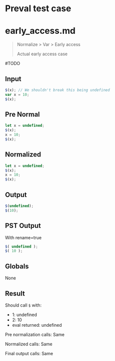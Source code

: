 # Preval test case

# early_access.md

> Normalize > Var > Early access
>
> Actual early access case

#TODO

## Input

`````js filename=intro
$(x); // We shouldn't break this being undefined
var x = 10; 
$(x);
`````

## Pre Normal

`````js filename=intro
let x = undefined;
$(x);
x = 10;
$(x);
`````

## Normalized

`````js filename=intro
let x = undefined;
$(x);
x = 10;
$(x);
`````

## Output

`````js filename=intro
$(undefined);
$(10);
`````

## PST Output

With rename=true

`````js filename=intro
$( undefined );
$( 10 );
`````

## Globals

None

## Result

Should call `$` with:
 - 1: undefined
 - 2: 10
 - eval returned: undefined

Pre normalization calls: Same

Normalized calls: Same

Final output calls: Same
